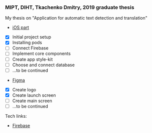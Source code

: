 ### MIPT, DIHT, Tkachenko Dmitry, 2019 graduate thesis
My thesis on "Application for automatic text detection and translation"

* [iOS part](https://github.com/klabertants/mipt_thesis/tree/master/iOS/SpeakThru)
- [x] Initial project setup
- [x] Installing pods
- [ ] Connect Firebase
- [ ] Implement core components
- [ ] Create app style-kit
- [ ] Choose and connect database
- [ ] ...to be continued
* [Figma](https://www.figma.com/file/NYoOoNyu3uDlYJKps1YiwevW/SpeakThru?node-id=0%3A1)
- [x] Create logo
- [x] Create launch screen
- [ ] Create main screen
- [ ] ...to be continued

Tech links:
* [Firebase](https://console.firebase.google.com/u/3/project/speakthru-d756b/overview)
